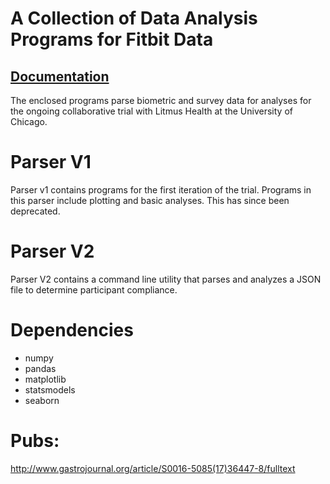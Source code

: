 # A Collection of Data Analysis Programs for Fitbit Data


## [Documentation](http://dmrodriqu.github.io/fitbitdocumentation)

The enclosed programs parse biometric and survey data for analyses for the ongoing collaborative trial with Litmus Health at the University of Chicago. 


# Parser V1

Parser v1 contains programs for the first iteration of the trial. Programs in this parser include plotting and basic analyses. This has since been deprecated.

# Parser V2

Parser V2 contains a command line utility that parses and analyzes a JSON file to determine participant compliance.

# Dependencies

 - numpy
 - pandas
 - matplotlib
 - statsmodels
 - seaborn


# Pubs:

http://www.gastrojournal.org/article/S0016-5085(17)36447-8/fulltext
